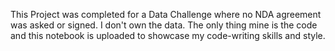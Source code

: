 This Project was completed for a Data Challenge where no NDA agreement was asked or signed.
I don't own the data. The only thing mine is the code and this notebook is uploaded to showcase my code-writing skills and style.
